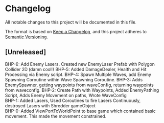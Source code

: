 # Changelog
All notable changes to this project will be documented in this file.

The format is based on [Keep a Changelog](https://keepachangelog.com/en/1.0.0/),
and this project adheres to [Semantic Versioning](https://semver.org/spec/v2.0.0.html).

## [Unreleased]  
BHP-6: Add Enemy Lasers. Created new EnemyLaser Prefab with Polygon Collider 2D (damn cool!)
BHP-5: Added DamageDealer, Health and Hit Processing via Enemy script.
BHP-4: Spawn Multiple Waves, add Enemy Spawning Coroutine within Wave Spawning Coroutine. 
BHP-3: Adds EnemySpawner, getting waypoints from waveConfig, returning waypoints from waveconfig.
BHP-2: Create Path with Waypoints, Added EnemyPathing Script, Adds Enemy Movement on paths, Wrote WaveConfig  
BHP-1: Added Lasers, Used Coroutines to fire Lasers Continuously, destroyed Lasers with Shredder gameObject  
BHP-0: Added ViewPortToWorldPoint to base game which contained basic movement. This made the movement constrained.  
